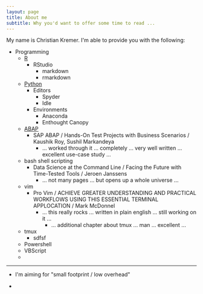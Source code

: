 ```yaml
---
layout: page
title: About me
subtitle: Why you'd want to offer some time to read ...
---
```


My name is Christian Kremer. I'm able to provide you with the following:

- Programming
  + [R](http://data-digger.net/images/DataScientistWithR.pdf)
    + RStudio
      + markdown
      + rmarkdown
  + [Python](http://data-digger.net/images/DataAnalystWithPython.pdf)
    + Editors
      + Spyder
      + Idle
    + Environments
      + Anaconda
      + Enthought Canopy
  + [ABAP](http://data-digger.net/images/sap_cert.JPG)
    + SAP ABAP / Hands-On Test Projects with Business Scenarios / Kaushik Roy, Sushil Markandeya
      + ... worked through it ... completely ... very well written ... excellent use-case study ...
  + bash shell scripting
    + Data Science at the Command Line / Facing the Future with Time-Tested Tools / Jeroen Janssens
      + ... not many pages ... but opens up a whole universe ... 
  + vim
    + Pro Vim / ACHIEVE GREATER UNDERSTANDING AND PRACTICAL WORKFLOWS USING THIS ESSENTIAL TERMINAL APPLOCATION / Mark McDonnel
      + ... this really rocks ... written in plain english ... still working on it ... 
        + ... additional chapter about tmux ... man ... excellent ...
  + tmux
    - sdfsf
  + Powershell
  + VBScript
  + 
  
----  

- I'm aiming for "small footprint / low overhead"

- 

  
  


